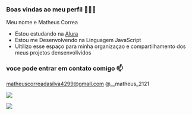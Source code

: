 
### Boas vindas ao meu perfil 💸🉑💙

Meu nome e Matheus Correa

- Estou estudando na [Alura](https://www.alura.com.br)
- Estou me Desenvolvendo na Linguagem JavaScript
- Ultilizo esse espaço para minha organizaçao e compartilhamento dos meus projetos densenvollvidos

### voce pode entrar em contato comigo 📫

matheuscorreadasilva4299@gmail.com
@__matheus_2121

![](https://media.tenor.com/KnVLnCWqQn8AAAAi/investree-semua-bisa-tumbuh.gif)

![](https://media.tenor.com/L5bdnX3JpG8AAAAC/acxt-acdx.gif)
